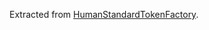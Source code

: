 Extracted from [HumanStandardTokenFactory](https://github.com/ConsenSys/Tokens/blob/master/Token_Contracts/contracts/HumanStandardTokenFactory.sol#L39).
